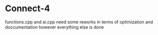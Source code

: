 # Connect-4

functions.cpp and ai.cpp need some reworks in terms of optimization and doccumentation
however everything else is done
